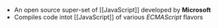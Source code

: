 - An open source super-set of [[JavaScript]] developed by **Microsoft**
- Compiles code intot [[JavaScript]] of various _ECMAScript_ flavors
